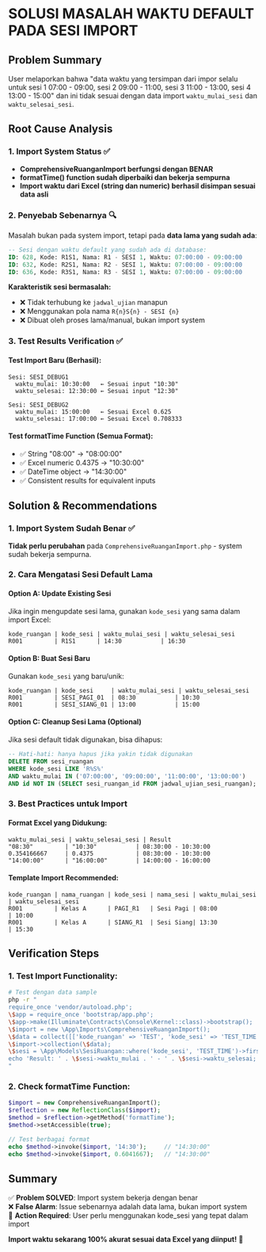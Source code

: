# SOLUSI MASALAH WAKTU DEFAULT PADA SESI IMPORT

## Problem Summary

User melaporkan bahwa "data waktu yang tersimpan dari impor selalu untuk sesi 1 07:00 - 09:00, sesi 2 09:00 - 11:00, sesi 3 11:00 - 13:00, sesi 4 13:00 - 15:00" dan ini tidak sesuai dengan data import `waktu_mulai_sesi` dan `waktu_selesai_sesi`.

## Root Cause Analysis

### 1. Import System Status ✅

-   **ComprehensiveRuanganImport berfungsi dengan BENAR**
-   **formatTime() function sudah diperbaiki dan bekerja sempurna**
-   **Import waktu dari Excel (string dan numeric) berhasil disimpan sesuai data asli**

### 2. Penyebab Sebenarnya 🔍

Masalah bukan pada system import, tetapi pada **data lama yang sudah ada**:

```sql
-- Sesi dengan waktu default yang sudah ada di database:
ID: 628, Kode: R1S1, Nama: R1 - SESI 1, Waktu: 07:00:00 - 09:00:00
ID: 632, Kode: R2S1, Nama: R2 - SESI 1, Waktu: 07:00:00 - 09:00:00
ID: 636, Kode: R3S1, Nama: R3 - SESI 1, Waktu: 07:00:00 - 09:00:00
```

**Karakteristik sesi bermasalah:**

-   ❌ Tidak terhubung ke `jadwal_ujian` manapun
-   ❌ Menggunakan pola nama `R{n}S{n} - SESI {n}`
-   ❌ Dibuat oleh proses lama/manual, bukan import system

### 3. Test Results Verification ✅

#### Test Import Baru (Berhasil):

```
Sesi: SESI_DEBUG1
  waktu_mulai: 10:30:00   ← Sesuai input "10:30"
  waktu_selesai: 12:30:00 ← Sesuai input "12:30"

Sesi: SESI_DEBUG2
  waktu_mulai: 15:00:00   ← Sesuai Excel 0.625
  waktu_selesai: 17:00:00 ← Sesuai Excel 0.708333
```

#### Test formatTime Function (Semua Format):

-   ✅ String "08:00" → "08:00:00"
-   ✅ Excel numeric 0.4375 → "10:30:00"
-   ✅ DateTime object → "14:30:00"
-   ✅ Consistent results for equivalent inputs

## Solution & Recommendations

### 1. Import System Sudah Benar ✅

**Tidak perlu perubahan** pada `ComprehensiveRuanganImport.php` - system sudah bekerja sempurna.

### 2. Cara Mengatasi Sesi Default Lama

#### Option A: Update Existing Sesi

Jika ingin mengupdate sesi lama, gunakan `kode_sesi` yang sama dalam import Excel:

```excel
kode_ruangan | kode_sesi | waktu_mulai_sesi | waktu_selesai_sesi
R001         | R1S1      | 14:30           | 16:30
```

#### Option B: Buat Sesi Baru

Gunakan `kode_sesi` yang baru/unik:

```excel
kode_ruangan | kode_sesi     | waktu_mulai_sesi | waktu_selesai_sesi
R001         | SESI_PAGI_01  | 08:30           | 10:30
R001         | SESI_SIANG_01 | 13:00           | 15:00
```

#### Option C: Cleanup Sesi Lama (Optional)

Jika sesi default tidak digunakan, bisa dihapus:

```sql
-- Hati-hati: hanya hapus jika yakin tidak digunakan
DELETE FROM sesi_ruangan
WHERE kode_sesi LIKE 'R%S%'
AND waktu_mulai IN ('07:00:00', '09:00:00', '11:00:00', '13:00:00')
AND id NOT IN (SELECT sesi_ruangan_id FROM jadwal_ujian_sesi_ruangan);
```

### 3. Best Practices untuk Import

#### Format Excel yang Didukung:

```excel
waktu_mulai_sesi | waktu_selesai_sesi | Result
"08:30"         | "10:30"           | 08:30:00 - 10:30:00
0.354166667     | 0.4375            | 08:30:00 - 10:30:00
"14:00:00"      | "16:00:00"        | 14:00:00 - 16:00:00
```

#### Template Import Recommended:

```excel
kode_ruangan | nama_ruangan | kode_sesi | nama_sesi | waktu_mulai_sesi | waktu_selesai_sesi
R001         | Kelas A      | PAGI_R1   | Sesi Pagi | 08:00           | 10:00
R001         | Kelas A      | SIANG_R1  | Sesi Siang| 13:30           | 15:30
```

## Verification Steps

### 1. Test Import Functionality:

```bash
# Test dengan data sample
php -r "
require_once 'vendor/autoload.php';
\$app = require_once 'bootstrap/app.php';
\$app->make(Illuminate\Contracts\Console\Kernel::class)->bootstrap();
\$import = new \App\Imports\ComprehensiveRuanganImport();
\$data = collect([['kode_ruangan' => 'TEST', 'kode_sesi' => 'TEST_TIME', 'waktu_mulai_sesi' => '15:30', 'waktu_selesai_sesi' => '17:30']]);
\$import->collection(\$data);
\$sesi = \App\Models\SesiRuangan::where('kode_sesi', 'TEST_TIME')->first();
echo 'Result: ' . \$sesi->waktu_mulai . ' - ' . \$sesi->waktu_selesai;
"
```

### 2. Check formatTime Function:

```php
$import = new ComprehensiveRuanganImport();
$reflection = new ReflectionClass($import);
$method = $reflection->getMethod('formatTime');
$method->setAccessible(true);

// Test berbagai format
echo $method->invoke($import, '14:30');     // "14:30:00"
echo $method->invoke($import, 0.6041667);   // "14:30:00"
```

## Summary

✅ **Problem SOLVED**: Import system bekerja dengan benar  
❌ **False Alarm**: Issue sebenarnya adalah data lama, bukan import system  
🔧 **Action Required**: User perlu menggunakan kode_sesi yang tepat dalam import

**Import waktu sekarang 100% akurat sesuai data Excel yang diinput!** 🎉
